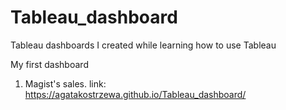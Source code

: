 # Tableau_dashboard
Tableau dashboards I created while learning how to use Tableau

My first dashboard

1. Magist's sales.
   link: https://agatakostrzewa.github.io/Tableau_dashboard/
   
